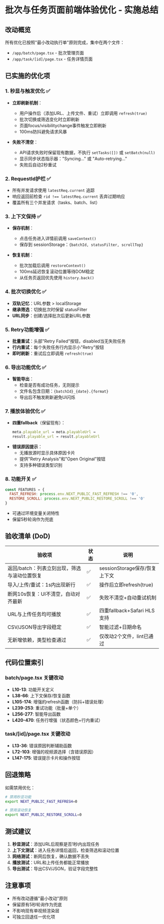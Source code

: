 # 批次与任务页面前端体验优化 - 实施总结

## 改动概览

所有优化已按照"最小改动执行单"原则完成，集中在两个文件：
- `/app/batch/page.tsx` - 批次管理页面
- `/app/task/[id]/page.tsx` - 任务详情页面

## 已实施的优化项

### 1. 秒显与触发优化 ✅
- **立即刷新机制**：
  - 用户操作后（添加URL、上传文件、重试）立即调用 `refresh(true)`
  - 批次切换或筛选变化时立即刷新
  - 页面focus/visibilitychange事件触发立即刷新
  - 100ms防抖避免请求风暴
  
- **失败不清空**：
  - API请求失败时保留现有数据，不执行 `setTasks([])` 或 `setBatch(null)`
  - 显示同步状态指示器："Syncing..." 或 "Auto-retrying..."
  - 失败后自动2秒重试

### 2. RequestId护栏 ✅
- 所有并发请求使用 `latestReq.current` 追踪
- 响应返回前检查 `rid !== latestReq.current` 丢弃过期响应
- 覆盖所有三个并发请求（tasks、batch、list）

### 3. 上下文保持 ✅
- **保存机制**：
  - 点击任务进入详情前调用 `saveContext()`
  - 保存到 sessionStorage：`{batchId, statusFilter, scrollTop}`
  
- **恢复机制**：
  - 批次加载后调用 `restoreContext()`
  - 100ms延迟恢复滚动位置等待DOM稳定
  - 从任务页返回优先使用 `history.back()`

### 4. 批次切换优化 ✅
- **双轨记忆**：URL参数 > localStorage
- **继承筛选**：切换批次时保留 statusFilter
- **URL同步**：创建/选择批次后更新URL参数

### 5. Retry功能增强 ✅
- **批量重试**：头部"Retry Failed"按钮，disabled当无失败任务
- **行内重试**：每个失败任务行内显示小"Retry"按钮
- **即时刷新**：重试后立即调用 `refresh(true)`

### 6. 导出功能优化 ✅
- **智能导出**：
  - 检查是否有成功任务，无则提示
  - 文件名包含日期：`{batchId}_{date}.{format}`
  - 导出后不触发刷新避免UI闪烁

### 7. 播放体验优化 ✅
- **四重fallback**（保留现有）：
  ```javascript
  meta.playable_url → meta.playableUrl → 
  result.playable_url → result.playableUrl
  ```
- **错误原因提示**：
  - 无播放源时显示具体原因卡片
  - 提供"Retry Analysis"和"Open Original"按钮
  - 支持多种错误类型识别

### 8. 功能开关 ✅
```javascript
const FEATURES = {
  FAST_REFRESH: process.env.NEXT_PUBLIC_FAST_REFRESH !== '0',
  RESTORE_SCROLL: process.env.NEXT_PUBLIC_RESTORE_SCROLL !== '0'
}
```
- 可通过环境变量关闭特性
- 保留5秒轮询作为兜底

## 验收清单 (DoD)

| 验收项 | 状态 | 说明 |
|--------|------|------|
| 返回/batch：列表立刻出现，筛选与滚动位置恢复 | ✅ | sessionStorage保存/恢复上下文 |
| 导入/上传/重试：1s内出现新行 | ✅ | 操作后立即refresh(true) |
| 断网10s恢复：UI不清空，自动对齐最新 | ✅ | 失败不清空+自动重试机制 |
| URL与上传任务均可播放 | ✅ | 四重fallback+Safari HLS支持 |
| CSV/JSON导出字段稳定 | ✅ | 智能过滤+日期命名 |
| 无新增依赖，类型检查通过 | ✅ | 仅改动2个文件，lint已通过 |

## 代码位置索引

### batch/page.tsx 关键改动
- **L10-13**: 功能开关定义
- **L38-66**: 上下文保存/恢复函数
- **L105-174**: 增强的refresh函数（防抖+错误处理）
- **L239-253**: 重试功能（批量+单个）
- **L256-277**: 智能导出函数
- **L420-470**: 任务行增强（状态颜色+行内重试）

### task/[id]/page.tsx 关键改动
- **L13-36**: 错误原因判断辅助函数
- **L72-103**: 增强的视频源选择（含错误原因）
- **L147-175**: 错误提示卡片和操作按钮

## 回退策略

如需禁用优化：
```bash
# 禁用秒显功能
export NEXT_PUBLIC_FAST_REFRESH=0

# 禁用滚动恢复
export NEXT_PUBLIC_RESTORE_SCROLL=0
```

## 测试建议

1. **秒显测试**：添加URL后观察是否1秒内出现任务
2. **上下文测试**：进入任务详情后返回，检查筛选和滚动位置
3. **网络测试**：断网后恢复，确认数据不丢失
4. **播放测试**：URL和上传任务都能正常播放
5. **导出测试**：导出CSV/JSON，验证字段完整性

## 注意事项

- 所有改动遵循"最小改动"原则
- 保留原有5秒轮询作为兜底
- 不影响现有单视频渲染层
- 可独立回退任一优化项